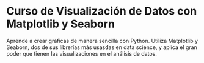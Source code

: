 # Curso de Visualización de Datos con Matplotlib y Seaborn

Aprende a crear gráficas de manera sencilla con Python. Utiliza Matplotlib y Seaborn, dos de sus librerías más usasdas en data science, y aplica el gran poder que tienen las visualizaciones en el análisis de datos.
